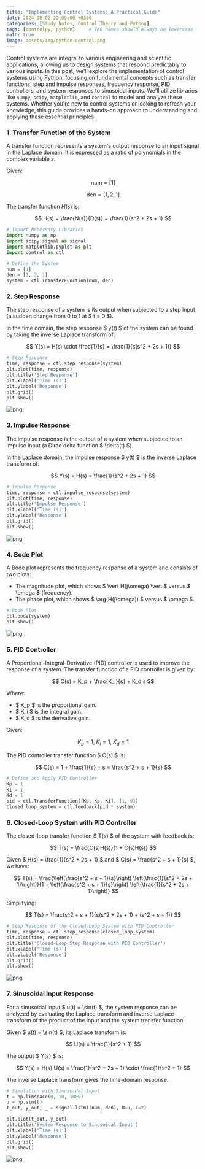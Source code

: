 ```yaml
---
title: "Implementing Control Systems: A Practical Guide"
date: 2024-08-02 22:00:00 +0300
categories: [Study Notes, Control Theory and Python]
tags: [controlpy, python]     # TAG names should always be lowercase
math: true
image: assets/img/python-control.png
---
```


Control systems are integral to various engineering and scientific applications, allowing us to design systems that respond predictably to various inputs. In this post, we'll explore the implementation of control systems using Python, focusing on fundamental concepts such as transfer functions, step and impulse responses, frequency response, PID controllers, and system responses to sinusoidal inputs. We'll utilize libraries like `numpy`, `scipy`, `matplotlib`, and `control` to model and analyze these systems. Whether you're new to control systems or looking to refresh your knowledge, this guide provides a hands-on approach to understanding and applying these essential principles.

### 1. Transfer Function of the System

A transfer function represents a system's output response to an input signal in the Laplace domain. It is expressed as a ratio of polynomials in the complex variable $s$.

Given:

$$ \text{num} = [1] $$

$$ \text{den} = [1, 2, 1] $$

The transfer function $H(s)$ is:

$$ H(s) = \frac{N(s)}{D(s)} = \frac{1}{s^2 + 2s + 1} $$

```python
# Import Necessary Libraries
import numpy as np
import scipy.signal as signal
import matplotlib.pyplot as plt
import control as ctl

# Define the System
num = [1]
den = [1, 2, 1]
system = ctl.TransferFunction(num, den)
```

### 2. Step Response

The step response of a system is its output when subjected to a step input (a sudden change from 0 to 1 at $ t = 0 $).

In the time domain, the step response $ y(t) $ of the system can be found by taking the inverse Laplace transform of:

$$ Y(s) = H(s) \cdot \frac{1}{s} = \frac{1}{s(s^2 + 2s + 1)} $$

```python
# Step Response
time, response = ctl.step_response(system)
plt.plot(time, response)
plt.title('Step Response')
plt.xlabel('Time (s)')
plt.ylabel('Response')
plt.grid()
plt.show()
```

![png](assets/img/control_notes/introduction_files/introduction_4_0.png)

### 3. Impulse Response

The impulse response is the output of a system when subjected to an impulse input (a Dirac delta function $ \delta(t) $).

In the Laplace domain, the impulse response $ y(t) $ is the inverse Laplace transform of:

$$ Y(s) = H(s) = \frac{1}{s^2 + 2s + 1} $$

```python
# Impulse Response
time, response = ctl.impulse_response(system)
plt.plot(time, response)
plt.title('Impulse Response')
plt.xlabel('Time (s)')
plt.ylabel('Response')
plt.grid()
plt.show()
```

![png](assets/img/control_notes/introduction_files/introduction_6_0.png)

### 4. Bode Plot

A Bode plot represents the frequency response of a system and consists of two plots:

- The magnitude plot, which shows $ \vert H(j\omega) \vert $ versus $ \omega $ (frequency).
- The phase plot, which shows $ \arg(H(j\omega)) $ versus $ \omega $.

```python
# Bode Plot
ctl.bode(system)
plt.show()
```

![png](assets/img/control_notes/introduction_files/introduction_8_0.png)

### 5. PID Controller

A Proportional-Integral-Derivative (PID) controller is used to improve the response of a system. The transfer function of a PID controller is given by:

$$ C(s) = K_p + \frac{K_i}{s} + K_d s $$

Where:

- $ K_p $ is the proportional gain.
- $ K_i $ is the integral gain.
- $ K_d $ is the derivative gain.

Given:

$$ K_p = 1, \; K_i = 1, \; K_d = 1 $$

The PID controller transfer function $ C(s) $ is:

$$ C(s) = 1 + \frac{1}{s} + s = \frac{s^2 + s + 1}{s} $$

```python
# Define and Apply PID Controller
Kp = 1
Ki = 1
Kd = 1
pid = ctl.TransferFunction([Kd, Kp, Ki], [1, 0])
closed_loop_system = ctl.feedback(pid * system)
```

### 6. Closed-Loop System with PID Controller

The closed-loop transfer function $ T(s) $ of the system with feedback is:

$$ T(s) = \frac{C(s)H(s)}{1 + C(s)H(s)} $$

Given $ H(s) = \frac{1}{s^2 + 2s + 1} $ and $ C(s) = \frac{s^2 + s + 1}{s} $, we have:

$$ T(s) = \frac{\left(\frac{s^2 + s + 1}{s}\right) \left(\frac{1}{s^2 + 2s + 1}\right)}{1 + \left(\frac{s^2 + s + 1}{s}\right) \left(\frac{1}{s^2 + 2s + 1}\right)} $$

Simplifying:

$$ T(s) = \frac{s^2 + s + 1}{s(s^2 + 2s + 1) + (s^2 + s + 1)} $$

```python
# Step Response of the Closed-Loop System with PID Controller
time, response = ctl.step_response(closed_loop_system)
plt.plot(time, response)
plt.title('Closed-Loop Step Response with PID Controller')
plt.xlabel('Time (s)')
plt.ylabel('Response')
plt.grid()
plt.show()
```

![png](assets/img/control_notes/introduction_files/introduction_12_0.png)

### 7. Sinusoidal Input Response

For a sinusoidal input $ u(t) = \sin(t) $, the system response can be analyzed by evaluating the Laplace transform and inverse Laplace transform of the product of the input and the system transfer function.

Given $ u(t) = \sin(t) $, its Laplace transform is:

$$ U(s) = \frac{1}{s^2 + 1} $$

The output $ Y(s) $ is:

$$ Y(s) = H(s) U(s) = \frac{1}{s^2 + 2s + 1} \cdot \frac{1}{s^2 + 1} $$

The inverse Laplace transform gives the time-domain response.

```python
# Simulation with Sinusoidal Input
t = np.linspace(0, 10, 1000)
u = np.sin(t)
t_out, y_out, _ = signal.lsim((num, den), U=u, T=t)

plt.plot(t_out, y_out)
plt.title('System Response to Sinusoidal Input')
plt.xlabel('Time (s)')
plt.ylabel('Response')
plt.grid()
plt.show()
```

![png](assets/img/control_notes/introduction_files/introduction_14_0.png)
